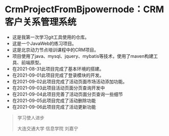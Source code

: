 # CrmProjectFromBjpowernode：CRM客户关系管理系统

- 这是我第一次学习git工具使用的仓库。
- 这是一个JavaWeb的练习项目。
- 这是北京动力节点培训课程中的CRM项目。
- 项目使用了java、mysql、jquery、mybatis等技术，使用了maven构建工具、前端原型。
- 在2021-08-31此项目完成了基本环境的搭建。
- 在2021-09-01此项目完成了登录模块的开发。
- 在2021-09-02此项目完成了活动页面市场活动添加功能。
- 在2021-09-03此项目活动页面分页查询开发中
- 在2021-09-04此项目完善了活动页面分页查询一些细节
- 在2021-09-05此项目完成了活动删除功能
- 在2021-09-06此项目完成了活动更新功能



> 学习使人进步
> 
> 大连交通大学 信息学院 刘嘉宁

